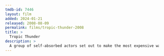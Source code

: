 ```yaml
---
tmdb-id: 7446
layout: film
added: 2024-01-21
released: 2008-08-09
permalink: films/tropic-thunder-2008
title: >
  Tropic Thunder
description: >
  A group of self-absorbed actors set out to make the most expensive war film ever. After ballooning costs force the studio to cancel the movie, the frustrated director refuses to stop shooting, leading his cast into the jungles of Southeast Asia, where they encounter real bad guys.
---
```

